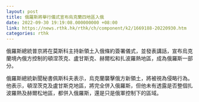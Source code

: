 ```yaml
---
layout: post
title: 俄羅斯將舉行儀式宣布烏克蘭四地區入俄
date: 2022-09-30 19:19:08.000000000 +08:00
link: https://news.rthk.hk/rthk/ch/component/k2/1669188-20220930.htm
categories: rthk
---
```


俄羅斯總統普京將在莫斯科主持新領土入俄條約簽署儀式，並發表講話，宣布烏克蘭境內俄方控制的頓涅茨克、盧甘斯克、赫爾松和扎波羅熱地區，成為俄羅斯一部分。

俄羅斯總統新聞秘書佩斯科夫表示，烏克蘭襲擊俄方新領土，將被視為侵略行為。他表示，頓涅茨克及盧甘斯克地區，將完全併入俄羅斯，但他未有透露是否整個扎波羅熱及赫爾松地區，都併入俄羅斯，還是只是俄軍控制下的區域。
